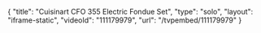 {
    "title": "Cuisinart CFO 355 Electric Fondue Set",
    "type": "solo",
    "layout": "iframe-static",
    "videoId": "111179979",
    "url": "\/tvpembed\/111179979"
}